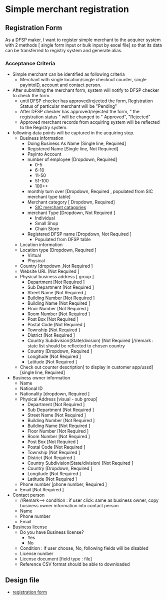 # Simple merchant registration 
## Registration Form 
As a DFSP maker, I want to register simple merchant to the acquirer system with 2 methods [ single form input or bulk input by excel file] so that its data can be transferred to registry system and generate alias. 

### Acceptance Criteria
* Simple merchant can be identified as following criteria
    * Merchant with single location/single checkout counter, single payintoID, account and contact person. 
* After submitting the merchant form, system will notify to DFSP checker to check the form. 
    * until DFSP checker has approved/rejected the form, Registration Status of particular merchant will be "Pending" 
    * After DFSP checker has approved/rejected the form, " the registration status " will be changed to " Approved", "Rejected" 
    * Approved merchant records from acquiring system will be reflected to the Registry system. 
* following data points will be captured in the acquiring step. 
    * Business information  
        * Doing Business As Name  [Single line, Required]
        * Registered Name [Single line, Not Required]
        * Payinto Account
        * number of employee [Dropdown, Required]
            * 0-5 
            * 6-10 
            * 11-50 
            * 51-100 
            * 100++ 
        * monthly turn over [Dropdown, Required , populated from SIC merchant type table]
        * Merchant category  [ Dropdown, Required] 
            * [SIC merchant catagories](https://resources.companieshouse.gov.uk/sic/)
        * merchant Type [Dropdown, Not Required ]
            * Individual
            * Small Shop
            * Chain Store
        * Registered DFSP name [Dropdown, Not Required ] 
            * Populated from DFSP table
    * Location information 
    * Location type  [Dropdown, Required ] 
        * Virtual  
        * Physical  
    * Country [dropdown ,Not Required ]  
    * Website URL [Not Required ] 
    * Physical business address [ group ]
        * Department [Not Required ]
        * Sub Department [Not Required ]
        * Street Name [Not Required ]
        * Building Number [Not Required ]
        * Building Name [Not Required ]
        * Floor Number [Not Required ]
        * Room Number [Not Required ]
        * Post Box [Not Required ]
        * Postal Code [Not Required ]
        * Township [Not Required ]
        * District [Not Required ]
        * Country Subdivision(State/division) [Not Required ]//remark : state list should be reflected to chosen country 
        * Country  [Dropdown, Required ]
        * Longitude [Not Required ]
        * Latitude [Not Required ]
    * Check out counter description[ to display in customer app/ussd] [single line, Required]
* Business owner information 
    * Name  
    * National ID  
    * Nationality [dropdown, Required ] 
    * Physical Address  [visual - sub group]
        * Department [Not Required ]
        * Sub Department [Not Required ]
        * Street Name [Not Required ]
        * Building Number [Not Required ]
        * Building Name [Not Required ]
        * Floor Number [Not Required ]
        * Room Number [Not Required ]
        * Post Box [Not Required ]
        * Postal Code [Not Required ]
        * Township [Not Required ]
        * District [Not Required ]
        * Country Subdivision(State/division) [Not Required ]
        * Country  [Dropdown, Required ]
        * Longitude [Not Required ]
        * Latitude [Not Required ]
    * Phone number [phone number, Required ]
    * Email [Not Required ] 
* Contact person  
    * //Remark==> condition : if user click: same as business owner, copy business owner information into contact person 
    * Name  
    * Phone number 
    * Email  
* Business license 
    * Do you have Business license? 
        * Yes  
        * No 
    * Condition : if user choose, No, following fields will be disabled 
    * License number 
    * License document [field type : file] 
    * Reference CSV format should be able to downloaded  

## Design file 
* [registration form](https://www.figma.com/proto/sEFusJJ4pQedgXvfRixE7b/Merchant-Registry-Prototype?page-id=1435%3A7881&type=design&node-id=1435-15900&viewport=528%2C298%2C0.35&t=3AEfehrhNBILWl7q-1&scaling=scale-down&starting-point-node-id=1517%3A10353&show-proto-sidebar=1&mode=design)
